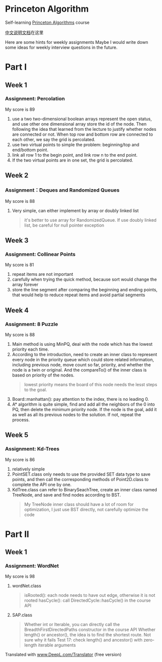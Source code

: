 # Princeton Algorithm
Self-learning [Princeton Algorithms](https://www.coursera.org/learn/algorithms-part1/home/welcome) course

[中文说明文档](https://github.com/yogggithub/algorithm/blob/master/README_ZH_CN.md)在这里

Here are some hints for weekly assignments
Maybe I would write down some ideas for weekly interview questions in the future.

# Part I

## Week 1

### Assignment: Percolation
My score is 89

1. use a two two-dimensional boolean arrays represent the open status, and use other one dimensional array store the id of the node. Then following the idea that learned from the lecture to justify whether nodes are connected or not. When top row and bottom row are connected to each other, we say the grid is percolated.
2. use two virtual points to simple the problem: beginning/top and end/bottom point.
3. link all row 1 to the begin point, and link row n to the end point.
4. If the two virtual points are in one set, the grid is percolated.


## Week 2

### Assignment：Deques and Randomized Queues
My score is 88

1. Very simple, can either implement by array or doubly linked list
   > it's better to use array for RandomizedQueue. If use doubly linked list, be careful for null pointer exception


## Week 3

### Assignment: Collinear Points
My score is 81

1. repeat items are not important
2. carefully when trying the quick method, because sort would change the array forever
3. store the line segment after comparing the beginning and ending points, that would help to reduce repeat items and avoid partial segments


## Week 4

### Assignment: 8 Puzzle
My score is 88

1. Main method is using MinPQ, deal with the node which has the lowest priority each time.
2. According to the introduction, need to create an inner class to represent every node in the priority queue which could store related information, including previous node, move count so far, priority, and whether the node is a twin or original. And the compareTo() of the inner class is based on priority of the nodes.
   > lowest priority means the board of this node needs the lesst steps to the goal.
3. Board::manhattan(): pay attention to the index, there is no leading 0.
4. A* algorithm is quite simple, find and add all the neighbors of the 0 into PQ, then delete the minimum priority node. If the node is the goal, add it as well as all its previous nodes to the solution. If not, repeat the process.


## Week 5

### Assignment: Kd-Trees
My score is 86
1. relatively simple
2. PointSET.class only needs to use the provided SET data type to save points, and then call the corresponding methods of Point2D.class to complete the API one by one.
3. KdTree.class can refer to BinarySeachTree, create an inner class named TreeNode, and save and find nodes according to BST.
   > My TreeNode inner class should have a lot of room for optimization, I just use BST directly, not carefully optimize the code


# Part II

## Week 1

### Assignment: WordNet
My score is 98

1. wordNet.class
   > isRooted(): each node needs to have out edge, otherwise it is not rooted
   > hasCycle(): call DirectedCycle::hasCycle() in the course API
2. SAP.class
   > Whether int or Iterable, you can directly call the BreadthFirstDirectedPaths constructor in the course API
   > Whether length() or ancestor(), the idea is to find the shortest route.
   > Not sure why it fails Test 17: check length() and ancestor() with zero-length iterable arguments

Translated with www.DeepL.com/Translator (free version)
